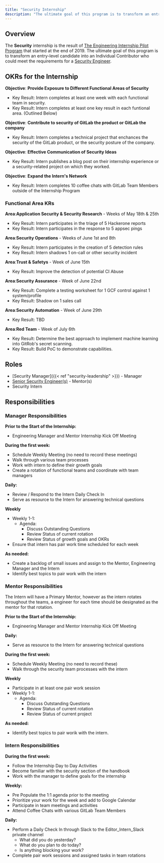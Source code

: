 ```yaml
---
title: "Security Internship"
description: "The ultimate goal of this program is to transform an entry-level candidate into an Individual Contributor who could meet the requirements for a Security Engineer."
---
```


## Overview

The **Security** internship is the result of [The Engineering Internship Pilot Program](/handbook/engineering/internships/) that started at the end of 2019. The ultimate goal of this program is to transform an entry-level candidate into an Individual Contributor who could meet the requirements for a [Security Engineer](/job-families/security/security-engineer).

## OKRs for the Internship

**Objective**: **Provide Exposure to Different Functional Areas of Security**

- Key Result: Intern completes at least one week with each functional team in security.
- Key Result: Intern completes at least one key result in each funtional area. (Outlined Below)

**Objective**: **Contribute to security of GitLab the product or GitLab the company**

- Key Result: Intern completes a technical project that enchances the security of the GitLab product, or the security posture of the company.

**Objective**: **Effective Communication of Security Ideas**

- Key Result: Intern publishes a blog post on their internship experience or a security-related project on which they worked.

**Objective**: **Expand the Intern's Network**

- Key Result: Intern completes 10 coffee chats with GitLab Team Members outside of the Internship Program

### Functional Area KRs

**Area**:**Application Security & Security Research** - Weeks of May 18th & 25th

- Key Result: Intern participates in the triage of 5 Hackerone reports
- Key Result: Intern participates in the response to 5 appsec pings

**Area**:**Security Operations** - Weeks of June 1st and 8th

- Key Result: Intern participates in the creation of 5 detection rules
- Key Result: Intern shadows 1 on-call or other security incident

**Area**:**Trust & Safetys** - Week of June 15th

- Key Result: Improve the detection of potential CI Abuse

**Area**:**Security Assurance** - Week of June 22nd

- Key Result: Complete a testing worksheet for 1 GCF control against 1 system/profile
- Key Result: Shadow on 1 sales call

**Area**:**Security Automation** - Week of June 29th

- Key Result: TBD

**Area**:**Red Team** - Week of July 6th

- Key Result: Determine the best approach to implement machine learning into GitRob's secret scanning.
- Key Result: Build PoC to demonstrate capabilities.

## Roles

- [Security Manager]({{< ref "security-leadership" >}}) - Manager
- [Senior Security Engineer(s)](/job-families/security/security-engineer#senior-security-engineer) - Mentor(s)
- Security Intern

## Responsibilities

### Manager Responsibilities

**Prior to the Start of the Internship:**

- Engineering Manager and Mentor Internship Kick Off Meeting

**During the first week:**

- Schedule Weekly Meeting (no need to record these meetings)
- Walk through various team processes
- Work with intern to define their growth goals
- Create a rotation of functional teams and coordinate with team managers

**Daily:**

- Review / Respond to the Intern Daily Check In
- Serve as resource to the Intern for answering technical questions

**Weekly**

- Weekly 1-1:
  - Agenda:
    - Discuss Outstanding Questions
    - Review Status of current rotation
    - Review Status of growth goals and OKRs
- Ensure that intern has pair work time scheduled for each week

**As needed:**

- Create a backlog of small issues and assign to the Mentor, Engineering Manager and the Intern
- Identify best topics to pair work with the intern

### Mentor Responsibilities

The Intern will have a Primary Mentor, however as the intern rotates throughout the teams, a engineer
for each time should be designated as the mentor for that rotation.

**Prior to the Start of the Internship:**

- Engineering Manager and Mentor Internship Kick Off Meeting

**Daily:**

- Serve as resource to the Intern for answering technical questions

**During the first week:**

- Schedule Weekly Meeting (no need to record these)
- Walk through the security team processes with the intern

**Weekly**

- Participate in at least one pair work session
- Weekly 1-1:
  - Agenda:
    - Discuss Outstanding Questions
    - Review Status of current rotation
    - Review Status of current project

**As needed:**

- Identify best topics to pair worik with the intern.

### Intern Responsibilities

**During the first week:**

- Follow the Internship Day to Day Activities
- Become familiar with the security section of the handbook
- Work with the manager to define goals for the internship

**Weekly:**

- Pre Populate the 1:1 agenda prior to the meeting
- Prioritize your work for the week and add to Google Calendar
- Participate in team meetings and activities
- Attend Coffee Chats with various GitLab Team Members

**Daily:**

- Perform a Daily Check In through Slack to the Editor_Intern_Slack private channel
  - What did you do yesterday?
  - What do you plan to do today?
  - Is anything blocking your work?
- Complete pair work sessions and assigned tasks in team rotations

